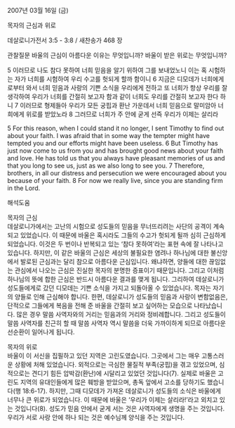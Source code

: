 2007년 03월 16일 (금)

목자의 근심과 위로



데살로니가전서 3:5 - 3:8 / 새찬송가 468 장


관찰질문
바울의 근심이 아름다운 이유는 무엇입니까?
바울이 받은 위로는 무엇입니까?

5 이러므로 나도 참다 못하여 너희 믿음을 알기 위하여 그를 보내었노니 이는 혹 시험하는 자가 너희를 시험하여 우리 수고를 헛되게 할까 함이니 6 지금은 디모데가 너희에게로부터 와서 너희 믿음과 사랑의 기쁜 소식을 우리에게 전하고 또 너희가 항상 우리를 잘 생각하여 우리가 너희를 간절히 보고자 함과 같이 너희도 우리를 간절히 보고자 한다 하니 7 이러므로 형제들아 우리가 모든 궁핍과 환난 가운데서 너희 믿음으로 말미암아 너희에게 위로를 받았노라 8 그러므로 너희가 주 안에 굳게 선즉 우리가 이제는 살리라 

5 For this reason, when I could stand it no longer, I sent Timothy to find out about your faith. I was afraid that in some way the tempter might have  tempted you and our efforts might have been useless. 6 But Timothy has just now come to us from you and has brought good news about your faith and love. He has told us that you always have pleasant memories of us and that you long to see us, just as we also long to see you. 7 Therefore, brothers, in all  our distress and persecution we were encouraged about you because of your faith. 8 For now we really live, since you are standing firm in the Lord.

해석도움





목자의 근심  
데살로니가에서는 고난의 시험으로 성도들의 믿음을 무너뜨리려는 사단의 공격이 계속되고 있었습니다. 이 때문에 바울은 혹시라도 그들의 수고가 헛되게 될까 심히 근심하게 되었습니다. 이것은 두 번이나 반복되고 있는 ‘참다 못하여’라는 표현 속에 잘 나타나고 있습니다. 하지만, 이 같은 바울의 근심은 세상의 불필요한 염려나 하나님에 대한 불신앙에서 발로된 근심과는 달리 참으로 아름다운 근심입니다. 왜냐하면, 양들에 대한 끊임없는 관심에서 나오는 근심은 진실한 목자의 분명한 증표이기 때문입니다. 그리고 이처럼 하나님의 뜻에 합한 근심은 반드시 아름다운 결과를 맺게 됩니다. 그리하여 데살로니가 성도들에게로 갔던 디모데는 기쁜 소식을 가지고 되돌아올 수 있었습니다. 목자는 자기의 양들로 인해 근심해야 합니다. 한편, 데살로니가 성도들의 믿음과 사랑이 변함없음은, 단적으로 그들에게 복음을 전해 준 바울을 간절히 보고 싶어하는 모습으로 나타났습니다. 많은 경우 말씀 사역자와의 거리는 믿음과의 거리와 정비례합니다. 그리고 성도들이 말씀 사역자를 친근히 할 때 말씀 사역자 역시 말씀을 더욱 가까이하게 되므로 아름다운 선순환이 일어나게 됩니다. 

목자의 위로  
바울이 이 서신을 집필하고 있던 지역은 고린도였습니다. 그곳에서 그는 매우 고통스러운 상황에 처해 있었습니다. 외적으로는 극심한 물질적 부족(궁핍)을 겪고 있었으며, 심적으로는 견디기 힘든 압박감(환난)에 시달리고 있었던 것입니다(7). 실제로 바울은 고린도 지역의 유대인들에게 많은 훼방을 받았으며, 총독 앞에서 고소를 당하기도 했습니다(행 18:6-17). 하지만, 그때 디모데가 가져온 데살로니가 성도들의 소식은 바울에게 너무나 큰 위로가 되었습니다. 이 때문에 바울은 ‘우리가 이제는 살리라!’라고 외치고 있는 것입니다(8). 성도가 믿음 안에서 굳게 서는 것은 사역자에게 생명을 주는 것입니다. 우리가 서로 사랑 안에 하나 되는 것은 예수님께 양식을 주는 것입니다.